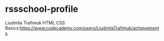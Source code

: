 # rssschool-profile
Liudmila Trafimuk
HTML CSS Basics:https://www.codecademy.com/users/LiudmilaTrafimuk/achievements
